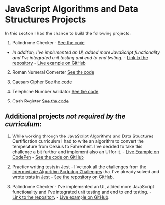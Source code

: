 # JavaScript Algorithms and Data Structures Projects

In this section I had the chance to build the following projects:

1. Palindrome Checker - [See the code](https://github.com/alexandracaulea/freecodecamp-projects/blob/master/JavaScript-Algorithms-and-Data-Structures-Projects/Palindrome%20Checker/palindrome-checker.js)

- _In addition, I've implemented an UI, added more JavaScript functionality and I've integrated unit testing and end to end testing._ - [Link to the repository](https://github.com/alexandracaulea/palindrome-checker) - [Live example on GitHub](https://alexandracaulea.github.io/palindrome-checker/)

2. Roman Numeral Converter [See the code](https://github.com/alexandracaulea/freecodecamp-projects/blob/master/JavaScript-Algorithms-and-Data-Structures-Projects/Roman%20Numeral%20Converter/roman-numeral-converter.js)

3. Caesars Cipher [See the code](https://github.com/alexandracaulea/freecodecamp-projects/blob/master/JavaScript-Algorithms-and-Data-Structures-Projects/Caesars%20Cipher/caesars-cipher.js)

4. Telephone Number Validator [See the code](https://github.com/alexandracaulea/freecodecamp-projects/blob/master/JavaScript-Algorithms-and-Data-Structures-Projects/Telephone%20Number%20Validator/telephone-number-validator.js)

5. Cash Register [See the code](https://github.com/alexandracaulea/freecodecamp-projects/blob/master/JavaScript-Algorithms-and-Data-Structures-Projects/Cash%20Register/cash-register.js)

## Additional projects _not required by the curriculum_:

1. While working through the JavaScript Algorithms and Data Structures Certification curriculum I had to write an algorithm to convert the temperature from Celsius to Fahrenheit. I've decided to take this challenge a bit further and implement also an UI for it. - [Live Example on CodePen](https://codepen.io/alexandracaulea/full/rNVKLor) - [See the code on GitHub](https://github.com/alexandracaulea/freecodecamp-projects/tree/master/JavaScript-Algorithms-and-Data-Structures-Projects/Celsius%20to%20Fahrenheit%20Convertor)

2. Practice writing tests in Jest - I've took all the challenges from the [Intermediate Algorithm Scripting Challenges](https://www.freecodecamp.org/learn/javascript-algorithms-and-data-structures/intermediate-algorithm-scripting/) that I've already solved and wrote tests in [Jest](https://jestjs.io/) - [See the repository on GitHub](https://github.com/alexandracaulea/Intermediate-Algorithm-Scripting).

3. Palindrome Checker - I've implemented an UI, added more JavaScript functionality and I've integrated unit testing and end to end testing. - [Link to the repository](https://github.com/alexandracaulea/palindrome-checker) - [Live example on GitHub](https://alexandracaulea.github.io/palindrome-checker/).
